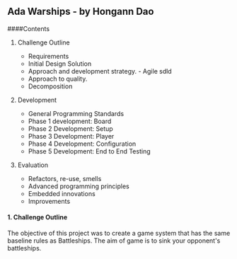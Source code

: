 Ada Warships - by Hongann Dao
---
####Contents
 1. Challenge Outline
    - Requirements
    - Initial Design Solution
    - Approach and development strategy. - Agile sdld
    - Approach to quality.
    - Decomposition
    
 2. Development
    - General Programming Standards
    - Phase 1 development: Board
    - Phase 2 Development: Setup
    - Phase 3 Development: Player
    - Phase 4 Development: Configuration 
    - Phase 5 Development: End to End Testing
    
 3. Evaluation
    - Refactors, re-use, smells
    - Advanced programming principles
    - Embedded innovations
    - Improvements
    
#### 1. Challenge Outline
 
 The objective of this project was to create a game system that has the same baseline rules as Battleships. The aim of
 game is to sink your opponent's battleships.